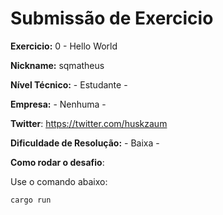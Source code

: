 # Submissão de Exercicio

**Exercicio:** 0 - Hello World

**Nickname:** sqmatheus

**Nível Técnico:** - Estudante -

**Empresa:** - Nenhuma -

**Twitter**: https://twitter.com/huskzaum

**Dificuldade de Resolução:** - Baixa -

**Como rodar o desafio**:

Use o comando abaixo:

```bash
cargo run
```
